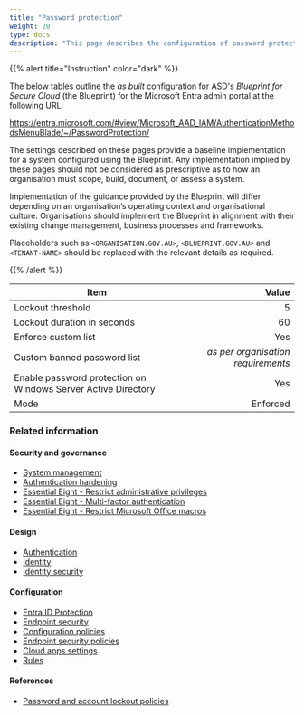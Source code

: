 ```yaml
---
title: "Password protection"
weight: 20
type: docs
description: "This page describes the configuration of password protection within Microsoft Entra ID associated with systems built according to the guidance provided by ASD's Blueprint for Secure Cloud."
---
```


{{% alert title="Instruction" color="dark" %}}

The below tables outline the _as built_ configuration for ASD's _Blueprint for Secure Cloud_ (the Blueprint) for the Microsoft Entra admin portal at the following URL:

<https://entra.microsoft.com/#view/Microsoft_AAD_IAM/AuthenticationMethodsMenuBlade/~/PasswordProtection/>

The settings described on these pages provide a baseline implementation for a system configured using the Blueprint. Any implementation implied by these pages should not be considered as prescriptive as to how an organisation must scope, build, document, or assess a system.

Implementation of the guidance provided by the Blueprint will differ depending on an organisation’s operating context and organisational culture. Organisations should implement the Blueprint in alignment with their existing change management, business processes and frameworks.

Placeholders such as `<ORGANISATION.GOV.AU>`, `<BLUEPRINT.GOV.AU>` and `<TENANT-NAME>` should be replaced with the relevant details as required.

{{% /alert %}}

| Item                                                          |                              Value |
| ------------------------------------------------------------- | ---------------------------------: |
| Lockout threshold                                             |                                  5 |
| Lockout duration in seconds                                   |                                 60 |
| Enforce custom list                                           |                                Yes |
| Custom banned password list                                   | _as per organisation requirements_ |
| Enable password protection on Windows Server Active Directory |                                Yes |
| Mode                                                          |                           Enforced |

### Related information

#### Security and governance

- [System management](/security-and-governance/system-security-plan/system-management)
- [Authentication hardening](/security-and-governance/system-security-plan/system-hardening-authentication)
- [Essential Eight - Restrict administrative privileges](/security-and-governance/essential-eight/restrict-administrative-privileges)
- [Essential Eight - Multi-factor authentication](/security-and-governance/essential-eight/multi-factor-authentication)
- [Essential Eight - Restrict Microsoft Office macros](/security-and-governance/essential-eight/restrict-microsoft-office-macros)

#### Design

- [Authentication](/design/platform/identity/authentication)
- [Identity](/design/platform/identity)
- [Identity security](/design/platform/security/identity-security)

#### Configuration

- [Entra ID Protection](/configuration/entra-id/protection)
- [Endpoint security](/configuration/intune/endpoint-security)
- [Configuration policies](/configuration/intune/devices/configuration-policies)
- [Endpoint security policies](/configuration/defender/endpoints/configuration-management/endpoint-security-policies)
- [Cloud apps settings](/configuration/defender/settings/cloud-apps/settings)
- [Rules](/configuration/defender/settings/endpoints/rules)

#### References

- [Password and account lockout policies](https://learn.microsoft.com/entra/identity/domain-services/password-policy)
